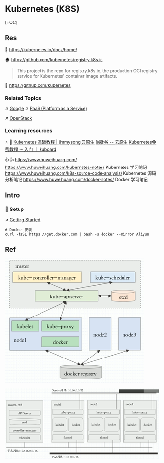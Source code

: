 # Kubernetes (K8S)

[TOC]



## Res
📂 https://kubernetes.io/docs/home/

🏠 https://github.com/kubernetes/registry.k8s.io
> This project is the repo for registry.k8s.io, the production OCI registry service for Kubernetes' container image artifacts.

🚧 https://github.com/kubernetes


### Related Topics
↗ [Google](../../../../../../🔑%20CS%20Core/Electronics%20&%20Information%20Technologies%20Business%20Fields%20Research/📌%20Comprehensive%20Electronics%20&%20Information%20Technology%20Services/Google.md)
↗ [PaaS (Platform as a Service)](../../../../🌵%20Cloud%20Native%20Overview/🗿%20Cloud%20Models/Cloud%20Service%20(Delivery)%20Models/PaaS%20(Platform%20as%20a%20Service)/PaaS%20(Platform%20as%20a%20Service).md)

↗ [OpenStack](../../../🔞%20OpenStack/OpenStack.md)


### Learning resources
⭐️ 📑  [Kubernetes 基础教程 | jimmysong 云原生](https://lib.jimmysong.io/kubernetes-handbook/)
[尚硅谷 -- 云原生](https://www.yuque.com/leifengyang/oncloud/vfvmcd)
[Kubernetes免费教程 -- 入门 ｜ kuboard](https://kuboard.cn/learning/)

👍👍 https://www.huweihuang.com/
https://www.huweihuang.com/kubernetes-notes/
Kubernetes 学习笔记
https://www.huweihuang.com/k8s-source-code-analysis/
Kubernetes 源码分析笔记
https://www.huweihuang.com/docker-notes/
Docker 学习笔记



## Intro
### 🧱 Setup
↗ [Getting Started](Getting%20Started/Getting%20Started.md)

```shell
# Docker 安装
curl -fsSL https://get.docker.com | bash -s docker --mirror Aliyun
```



## Ref
[Harbor+Helm Chart构建k8s应用程序打包存储发布的基础环境]: https://blog.51cto.com/leejia/2512739

[👍 How to Install Kubernetes(K8s) and Docker on Ubuntu 20.04]: https://www.letscloud.io/community/how-to-install-kubernetesk8s-and-docker-on-ubuntu-2004
[👍 Kubernetes基础概念]: https://www.yuque.com/leifengyang/oncloud/ghnb83

[K8s 的安装 Ubuntu 20.04]: https://www.jianshu.com/p/520d6414a4ab
[Ubuntu Docker 安装]: https://www.runoob.com/docker/ubuntu-docker-install.html
[Ubuntu -- charmed kubernetes ?? 🤷‍♀️]: https://ubuntu.com/kubernetes/docs/overview

[👍 02-kubeadm初始化Kubernetes集群]: https://www.cnblogs.com/winstom/p/11159165.html
![](../../../../../../../Assets/Pics/Pasted%20image%2020230413102648.png)

![](../../../../../../../Assets/Pics/Pasted%20image%2020230413102702.png)

